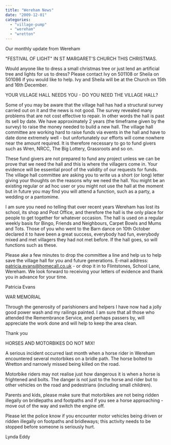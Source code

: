 ```yaml
---
title: "Wereham News"
date: "2009-12-01"
categories: 
  - "village-pump"
  - "wereham"
  - "wretton"
---
```


Our monthly update from Wereham

"FESTIVAL OF LIGHT" IN ST MARGARET'S CHURCH THIS CHRISTMAS.

Would anyone like to dress a small christmas tree or just lend an artificial tree and lights for us to dress? Please contact Ivy on 501108 or Sheila on 501086 if you would like to help. Ivy and Sheila will be at the Church on 15th and 16th December.

YOUR VILLAGE HALL NEEDS YOU - DO YOU NEED THE VILLAGE HALL?

Some of you may be aware that the village hall has had a structural survey carried out on it and the news is not good. The survey revealed many problems that are not cost effective to repair. In other words the hall is past its sell by date. We have approximately 2 years (the timeframe given by the survey) to raise the money needed to build a new hall. The village hall committee are working hard to raise funds via events in the hall and have to date done extremely well - but unfortunately our efforts will come nowhere near the amount required. It is therefore necessary to go to fund givers such as Wren, NRCC, The Big Lottery, Grassroots and so on.

These fund givers are not prepared to fund any project unless we can be prove that we need the hall and this is where the villagers come in. Your evidence will be essential proof of the validity of our requests for funds. The village hall committee are asking you to write us a short (or long) letter giving your thoughts on the reasons why we need the hall. You might be an existing regular or ad hoc user or you might not use the hall at the moment but in future you may find you will attend a function, such as a party, a wedding or a pantomime.

I am sure you need no telling that over recent years Wereham has lost its school, its shop and Post Office, and therefore the hall is the only place for people to get together for whatever occasion. The hall is used on a regular weekly basis for Bingo, Friends and Neighbours, Carpet Bowls and Mums and Tots. Those of you who went to the Barn dance on 10th October declared it to have been a great success, everybody had fun, everybody mixed and met villagers they had not met before. If the hall goes, so will functions such as these.

Please ake a few minutes to drop the committee a line and help us to help save the village hall for you and future generations. E-mail address: patricia.evans@homecall.co.uk - or drop it in to Flintstones, School Lane, Wereham. We look forward to receiving your letters of evidence and thank you in advance for your time.

Patricia Evans

WAR MEMORIAL

Through the generosity of parishioners and helpers I have now had a jolly good power wash and my railings painted. I am sure that all those who attended the Remembrance Service, and perhaps passers by, will appreciate the work done and will help to keep the area clean.

Thank you

HORSES AND MOTORBIKES DO NOT MIX!

A serious incident occurred last month when a horse rider in Wereham encountered several motorbikes on a bridle path. The horse bolted to Wretton and narrowly missed being killed on the road.

Motorbike riders may not realise just how dangerous it is when a horse is frightened and bolts. The danger is not just to the horse and rider but to other vehicles on the road and pedestrians (including small children).

Parents and kids, please make sure that motorbikes are not being ridden illegally on bridlepaths and footpaths and if you see a horse approaching - move out of the way and switch the engine off.

Please let the police know if you encounter motor vehicles being driven or ridden illegally on footpaths and bridleways; this activity needs to be stopped before someone is seriously hurt.

Lynda Eddy
